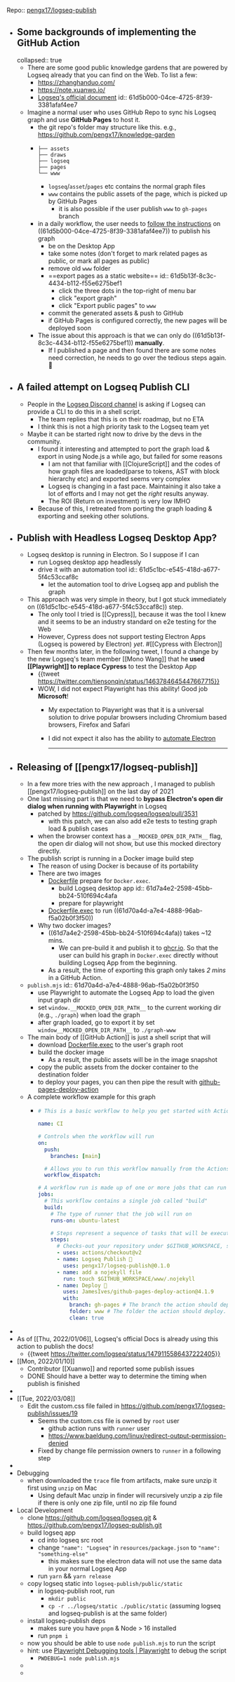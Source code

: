 Repo:: [pengx17/logseq-publish](https://github.com/pengx17/logseq-publish)

- ## Some backgrounds of implementing the GitHub Action
  collapsed:: true
	- There are some good public knowledge gardens that are powered by Logseq already that you can find on the Web. To list a few:
		- https://zhanghanduo.com/
		- https://note.xuanwo.io/
		- [Logseq's official document](https://logseq.github.io/)
		  id:: 61d5b000-04ce-4725-8f39-3381afaf4ee7
	- Imagine a normal user who uses GitHub Repo to sync his Logseq graph and use **GitHub Pages** to host it.
		- the git repo's folder may structure like this. e.g., https://github.com/pengx17/knowledge-garden
		- ```
		  ├── assets
		  ├── draws
		  ├── logseq
		  ├── pages
		  └── www
		  ```
			- `logseq`/`asset`/`pages` etc contains the normal graph files
			- `www` contains the public assets of the page, which is picked up by GitHub Pages
				- it is also possible if the user publish `www` to `gh-pages` branch
		- in a daily workflow, the user needs to [follow the instructions](<https://docs.logseq.com/#/page/Publishing%20(Desktop%20App%20Only)>) on ((61d5b000-04ce-4725-8f39-3381afaf4ee7)) to publish his graph
			- be on the Desktop App
			- take some notes (don't forget to mark related pages as public, or mark all pages as public)
			- remove old `www` folder
			- ==export pages as a static website==
			  id:: 61d5b13f-8c3c-4434-b112-f55e6275bef1
				- click the three dots in the top-right of menu bar
				- click "export graph"
				- click "Export public pages" to `www`
			- commit the generated assets & push to GitHub
			- if GitHub Pages is configured correctly, the new pages will be deployed soon
		- The issue about this approach is that we can only do ((61d5b13f-8c3c-4434-b112-f55e6275bef1)) **manually**.
			- If I published a page and then found there are some notes need correction, he needs to go over the tedious steps again. 🤦
- ## A failed attempt on Logseq Publish CLI
	- People in the [Logseq Discord channel](https://discord.gg/KpN4eHY) is asking if Logseq can provide a CLI to do this in a shell script.
		- The team replies that this is on their roadmap, but no ETA
		- I think this is not a high priority task to the Logseq team yet
	- Maybe it can be started right now to drive by the devs in the community.
		- I found it interesting and attempted to port the graph load & export in using Node.js a while ago, but failed for some reasons
			- I am not that familiar with [[ClojureScript]] and the codes of how graph files are loaded(parse to tokens, AST with block hierarchy etc) and exported seems very complex
			- Logseq is changing in a fast pace. Maintaining it also take a lot of efforts and I may not get the _right_ results anyway.
			- The ROI (Return on investment) is very low IMHO
		- Because of this, I retreated from porting the graph loading & exporting and seeking other solutions.
- ## Publish with Headless Logseq Desktop App?
	- Logseq desktop is running in Electron. So I suppose if I can
		- run Logseq desktop app headlessly
		- drive it with an automation tool
		  id:: 61d5c1bc-e545-418d-a677-5f4c53ccaf8c
			- let the automation tool to drive Logseq app and publish the graph
	- This approach was very simple in theory, but I got stuck immediately on ((61d5c1bc-e545-418d-a677-5f4c53ccaf8c)) step.
		- The only tool I tried is [[Cypress]], because it was the tool I knew and it seems to be an industry standard on e2e testing for the Web
		- However, Cypress does not support testing Electron Apps (Logseq is powered by Electron) _yet_. #[[Cypress with Electron]]
	- Then few months later, in the following tweet, I found a change by the new Logseq's team member [[Mono Wang]] that he **used [[Playwright]] to replace Cypress** to test the Desktop App
		- {{tweet https://twitter.com/tiensonqin/status/1463784645447667715}}
		- WOW, I did not expect Playwright has this ability! Good job **Microsoft**!
			- My expectation to Playwright was that it is a universal solution to drive popular browsers including Chromium based browsers, Firefox and Safari
			- I did not expect it also has the ability to [automate Electron](https://playwright.dev/docs/api/class-electron)
			  
			  ---
- ## Releasing of [[pengx17/logseq-publish]]
	- In a few more tries with the new approach , I managed to publish [[pengx17/logseq-publish]] on the last day of 2021
	- One last missing part is that we need to **bypass Electron's open dir dialog when running with Playwright** in Logseq
		- patched by https://github.com/logseq/logseq/pull/3531
			- with this patch, we can also add e2e tests to testing graph load & publish cases
		- when the browser context has a `__MOCKED_OPEN_DIR_PATH__` flag, the open dir dialog will not show, but use this mocked directory directly.
	- The publish script is running in a Docker image build step
		- The reason of using Docker is because of its portability
		- There are two images
			- [Dockerfile](https://github.com/pengx17/logseq-publish/blob/main/Dockerfile) prepare for `Docker.exec`.
				- build Logseq desktop app
				  id:: 61d7a4e2-2598-45bb-bb24-510f694c4afa
				- prepare for playwright
			- [Dockerfile.exec](https://github.com/pengx17/logseq-publish/blob/main/Dockerfile.exec) to run ((61d70a4d-a7e4-4888-96ab-f5a02b0f3f50))
		- Why two docker images?
			- ((61d7a4e2-2598-45bb-bb24-510f694c4afa)) takes ~12 mins.
				- We can pre-build it and publish it to [ghcr.io](ghcr.io). So that the user can build his graph in `Docker.exec` directly without building Logseq App from the beginning.
			- As a result, the time of exporting this graph only takes _2 mins_ in a GitHub Action.
	- `publish.mjs`
	  id:: 61d70a4d-a7e4-4888-96ab-f5a02b0f3f50
		- use Playwright to automate the Logseq App to load the given input graph dir
		- set `window.__MOCKED_OPEN_DIR_PATH__` to the current working dir (e.g., `./graph`) when load the graph
		- after graph loaded, go to export it by set `window__MOCKED_OPEN_DIR_PATH__` to `./graph-www`
	- The main body of [[GitHub Action]] is just a shell script that will
		- download [Dockerfile.exec](https://github.com/pengx17/logseq-publish/blob/main/Dockerfile.exec) to the user's graph root
		- build the docker image
			- As a result, the public assets will be in the image snapshot
		- copy the public assets from the docker container to the destination folder
		- to deploy your pages, you can then pipe the result with [github-pages-deploy-action](https://github.com/JamesIves/github-pages-deploy-action)
	- A complete workflow example for this graph
		- ```yml
		  # This is a basic workflow to help you get started with Actions
		  
		  name: CI
		  
		  # Controls when the workflow will run
		  on:
		    push:
		      branches: [main]
		  
		    # Allows you to run this workflow manually from the Actions tab
		    workflow_dispatch:
		  
		  # A workflow run is made up of one or more jobs that can run sequentially or in parallel
		  jobs:
		    # This workflow contains a single job called "build"
		    build:
		      # The type of runner that the job will run on
		      runs-on: ubuntu-latest
		  
		      # Steps represent a sequence of tasks that will be executed as part of the job
		      steps:
		        # Checks-out your repository under $GITHUB_WORKSPACE, so your job can access it
		        - uses: actions/checkout@v2
		        - name: Logseq Publish 🚩
		          uses: pengx17/logseq-publish@0.1.0
		        - name: add a nojekyll file
		          run: touch $GITHUB_WORKSPACE/www/.nojekyll
		        - name: Deploy 🚀
		          uses: JamesIves/github-pages-deploy-action@4.1.9
		          with:
		            branch: gh-pages # The branch the action should deploy to.
		            folder: www # The folder the action should deploy.
		            clean: true
		  ```
-
- As of [[Thu, 2022/01/06]], Logseq's official Docs is already using this action to publish the docs!
	- {{tweet https://twitter.com/logseq/status/1479115586437222405}}
- [[Mon, 2022/01/10]]
	- Contributor [[Xuanwo]] and reported some publish issues
	- DONE Should have a better way to determine the timing when publish is finished
-
- [[Tue, 2022/03/08]]
	- Edit the custom.css file failed in https://github.com/pengx17/logseq-publish/issues/19
		- Seems the custom.css file is owned by `root` user
			- github action runs with `runner` user
			- https://www.baeldung.com/linux/redirect-output-permission-denied
		- Fixed by change file permission owners to `runner` in a following step
-
- Debugging
	- when downloaded the `trace` file from artifacts, make sure unzip it first using `unzip` on Mac
		- Using default Mac unzip in finder will recursively unzip a zip file if there is only one zip file, until no zip file found
- Local Development
	- clone https://github.com/logseq/logseq.git & https://github.com/pengx17/logseq-publish.git
	- build logseq app
		- cd into logseq src root
		- change  `"name": "Logseq"` in `resources/package.json` to `"name": "something-else"`
			- this makes sure the electron data will not use the same data in your normal Logseq App
		- run `yarn` && `yarn release`
	- copy logseq static into `logseq-publish/public/static`
		- in logseq-publish root, run
			- `mkdir public`
			- `cp -r ../logseq/static ./public/static` (assuming logseq and logseq-publish is at the same folder)
	- install logseq-publish deps
		- makes sure you have `pnpm` & Node > 16 installed
		- run `pnpm i`
	- now you should be able to use `node publish.mjs` to run the script
	- hint: use [Playwright Debugging tools | Playwright](https://playwright.dev/docs/debug) to debug the script
		- `PWDEBUG=1 node publish.mjs`
	-
	-
